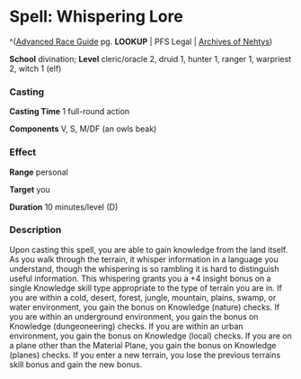 # Spell: Whispering Lore

^([Advanced Race Guide][ss-whispering-lore] pg. **LOOKUP** | PFS Legal | [Archives of Nehtys][sn-whispering-lore])

**School** divination; **Level** cleric/oracle 2, druid 1, hunter 1, ranger 1, warpriest 2, witch 1 (elf)

### Casting

**Casting Time** 1 full-round action  

**Components** V, S, M/DF (an owls beak)

### Effect

**Range** personal  

**Target** you  

**Duration** 10 minutes/level (D)

### Description

Upon casting this spell, you are able to gain knowledge from the land itself. As you walk through the terrain, it whisper information in a language you understand, though the whispering is so rambling it is hard to distinguish useful information. This whispering grants you a +4 insight bonus on a single Knowledge skill type appropriate to the type of terrain you are in. If you are within a cold, desert, forest, jungle, mountain, plains, swamp, or water environment, you gain the bonus on Knowledge (nature) checks. If you are within an underground environment, you gain the bonus on Knowledge (dungeoneering) checks. If you are within an urban environment, you gain the bonus on Knowledge (local) checks. If you are on a plane other than the Material Plane, you gain the bonus on Knowledge (planes) checks. If you enter a new terrain, you lose the previous terrains skill bonus and gain the new bonus.

[ss-whispering-lore]: http://paizo.com/products/btpy8rv2
[sn-whispering-lore]: http://www.archivesofnethys.com/SpellDisplay.aspx?ItemName=Whispering%20Lore